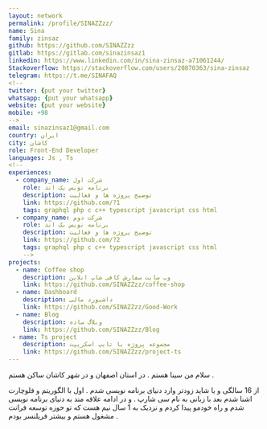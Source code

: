 ```yaml
---
layout: network
permalink: /profile/SINAZZzz/
name: Sina
family: zinsaz
github: https://github.com/SINAZZzz
gitlab: https://gitlab.com/sinazinsaz1
linkedin: https://www.linkedin.com/in/sina-zinsaz-a71061244/
Stackoverflow: https://stackoverflow.com/users/20870363/sina-zinsaz
telegram: https://t.me/SINAFAQ
<!--
twitter: {put your twitter}
whatsapp: {put your whatsapp}
website: {put your website}
mobile: +98
-->
email: sinazinsaz1@gmail.com
country: ایران
city: کاشان
role: Front-End Developer
languages: Js , Ts 
<!--
experiences:
  - company_name: شرکت اول
    role: برنامه نویس بک اند
    description: توضیح پروژه ها و فعالیت
    link: https://github.com/?1
    tags: graphql php c c++ typescript javascript css html
  - company_name: شرکت دوم
    role: برنامه نویس بک اند
    description: توضیح پروژه ها و فعالیت
    link: https://github.com/?2
    tags: graphql php c c++ typescript javascript css html
    -->
projects:
  - name: Coffee shop
    description: وب سایت سفارش کافی شاپ انلاین
    link: https://github.com/SINAZZzz/coffee-shop
  - name: Dashboard
    description: داشبورد مالی
    link: https://github.com/SINAZZzz/Good-Work
  - name: Blog
    description: وبلاگ ساده
    link: https://github.com/SINAZZzz/Blog
 - name: Ts project
    description: مجموعه پروژه با تایپ اسکریپت
    link: https://github.com/SINAZZzz/project-ts
---
```


سلام من سینا هستم .
در استان اصفهان و در شهر کاشان ساکن هستم . 

از 16 سالگی و یا شاید زودتر وارد دنیای برنامه نویسی شدم . اول با الگوریتم و فلوچارت اشنا شدم بعد با زبانی به نام سی شارپ .
و در ادامه علاقه مند به دنیای برنامه نویسی شدم و راه خودمو پیدا کردم و نزدیک به 1 سال نیم هست که تو حوزه توسعه فرانت مشغول هستم و بیشتر فریلنسر بودم .
